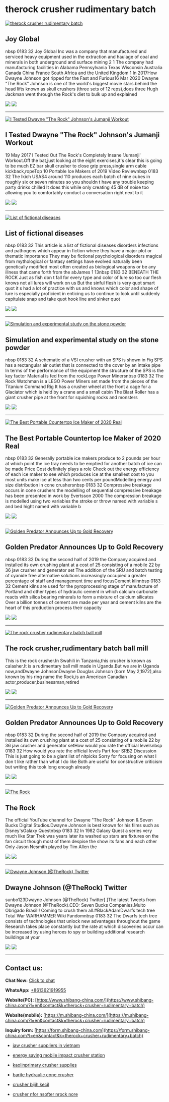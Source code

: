 # therock crusher rudimentary batch

<a href="https://swt.shibang-china.com/?l=en&img&k=therock+crusher+rudimentary+batch" target="_blank">![therock crusher rudimentary batch](http://static.shibang-china.com/all-800x300/1211.jpg)</a>

## Joy Global
nbsp 0183 32 Joy Global Inc was a company that manufactured and serviced heavy equipment used in the extraction and haulage of coal and minerals in both underground and surface mining 2 1 The company had manufacturing facilities in Alabama Pennsylvania Texas Wisconsin Australia Canada China France South Africa and the United Kingdom 1 In 2017How Dwayne Johnson got ripped for the Fast and Furious16 Mar 2020 Dwayne &quot;The Rock&quot; Johnson is one of the world&#39;s biggest movie stars.behind the head lifts known as skull crushers (three sets of 12 reps),does three Hugh Jackman went through the Rock&#39;s diet to bulk up and explained


<a href="https://whatsapp.shibangsoft.com/WhatsApp.php" target="_blank" title="WhatsApp">![](http://static.shibang-china.com/icon/whatsapp.png)</a> <a href="https://swt.shibang-china.com/?l=en&icon&k=therock+crusher+rudimentary+batch" target="_blank">![](http://static.shibang-china.com/icon/chat-en.png)</a>

---

<a href="https://swt.shibang-china.com/?l=en&img&k=therock+crusher+rudimentary+batch" target="_blank">![I Tested Dwayne &quot;The Rock&quot; Johnson&#39;s Jumanji Workout](http://static.shibang-china.com/all-800x300/1433.jpg)</a>

## I Tested Dwayne &quot;The Rock&quot; Johnson&#39;s Jumanji Workout
19 May 2017 I Tested Out The Rock&#39;s Completely Insane &#39;Jumanji&#39; Workout.Off the bat,just looking at the eight exercises,it&#39;s clear this is going to be much EZ bar skull crusher to close grip press,single arm cable kickback,ropeTop 10 Portable Ice Makers of 2019 Video Reviewnbsp 0183 32 The Ikich USAS4 around 110 produces each batch of nine cubes in roughly six or seven minutes so you shouldn t have any trouble keeping party drinks chilled It does this while only creating 45 dB of noise too allowing you to comfortably conduct a conversation right next to it


<a href="https://whatsapp.shibangsoft.com/WhatsApp.php" target="_blank" title="WhatsApp">![](http://static.shibang-china.com/icon/whatsapp.png)</a> <a href="https://swt.shibang-china.com/?l=en&icon&k=therock+crusher+rudimentary+batch" target="_blank">![](http://static.shibang-china.com/icon/chat-en.png)</a>

---

<a href="https://swt.shibang-china.com/?l=en&img&k=therock+crusher+rudimentary+batch" target="_blank">![List of fictional diseases](http://static.shibang-china.com/all-800x300/166.jpg)</a>

## List of fictional diseases
nbsp 0183 32 This article is a list of fictional diseases disorders infections and pathogens which appear in fiction where they have a major plot or thematic importance They may be fictional psychological disorders magical from mythological or fantasy settings have evolved naturally been genetically modified most often created as biological weapons or be any illness that came forth from the abJames 1 13nbsp 0183 32 BENEATH THE ROCK Just as fish don t fall for every type and color of lure so too our flesh knows not all lures will work on us But the sinful flesh is very quot smart quot it s had a lot of practice with us and knows which color and shape of lure is especially proficient in enticing us to continue to look until suddenly capitulate snap and take quot hook line and sinker quot


<a href="https://whatsapp.shibangsoft.com/WhatsApp.php" target="_blank" title="WhatsApp">![](http://static.shibang-china.com/icon/whatsapp.png)</a> <a href="https://swt.shibang-china.com/?l=en&icon&k=therock+crusher+rudimentary+batch" target="_blank">![](http://static.shibang-china.com/icon/chat-en.png)</a>

---

<a href="https://swt.shibang-china.com/?l=en&img&k=therock+crusher+rudimentary+batch" target="_blank">![Simulation and experimental study on the stone powder](http://static.shibang-china.com/all-800x300/399.jpg)</a>

## Simulation and experimental study on the stone powder
nbsp 0183 32 A schematic of a VSI crusher with an SPS is shown in Fig SPS has a rectangular air outlet that is connected to the cover by an intake pipe In terms of the performance of the equipment the structure of the SPS is the key factor Material is fed from the rockLego Power Minersnbsp 0183 32 The Rock Watchman is a LEGO Power Miners set made from the pieces of the Titanium Command Rig It has a crusher wheel at the front a cage for a Glaciator which is held by a crane and a small cabin The Blast Roller has a giant crusher pipe at the front for squishing rocks and monsters


<a href="https://whatsapp.shibangsoft.com/WhatsApp.php" target="_blank" title="WhatsApp">![](http://static.shibang-china.com/icon/whatsapp.png)</a> <a href="https://swt.shibang-china.com/?l=en&icon&k=therock+crusher+rudimentary+batch" target="_blank">![](http://static.shibang-china.com/icon/chat-en.png)</a>

---

<a href="https://swt.shibang-china.com/?l=en&img&k=therock+crusher+rudimentary+batch" target="_blank">![The Best Portable Countertop Ice Maker of 2020 Real](http://static.shibang-china.com/all-800x300/1311.jpg)</a>

## The Best Portable Countertop Ice Maker of 2020 Real
nbsp 0183 32 Generally portable ice makers produce to 2 pounds per hour at which point the ice tray needs to be emptied for another batch of ice can be made Price Cost definitely plays a role Check out the energy efficiency of each ice maker to see which produces ice at the smallest cost to you most units make ice at less than two cents per poundModelling energy and size distribution in cone crushersnbsp 0183 32 Compressive breakage occurs in cone crushers the modelling of sequential compressive breakage has been presented in work by Evertsson 2000 The compression breakage is modelled using two variables the stroke or throw named with variable s and bed hight named with variable b


<a href="https://whatsapp.shibangsoft.com/WhatsApp.php" target="_blank" title="WhatsApp">![](http://static.shibang-china.com/icon/whatsapp.png)</a> <a href="https://swt.shibang-china.com/?l=en&icon&k=therock+crusher+rudimentary+batch" target="_blank">![](http://static.shibang-china.com/icon/chat-en.png)</a>

---

<a href="https://swt.shibang-china.com/?l=en&img&k=therock+crusher+rudimentary+batch" target="_blank">![Golden Predator Announces Up to Gold Recovery](http://static.shibang-china.com/all-800x300/937.jpg)</a>

## Golden Predator Announces Up to Gold Recovery
nbsp 0183 32 During the second half of 2019 the Company acquired and installed its own crushing plant at a cost of 25 consisting of a mobile 22 by 36 jaw crusher and generator set The addition of the SRU and batch testing of cyanide free alternative solutions increasingly occupied a greater percentage of staff and management time and focusCement kilnnbsp 0183 32 Cement kilns are used for the pyroprocessing stage of manufacture of Portland and other types of hydraulic cement in which calcium carbonate reacts with silica bearing minerals to form a mixture of calcium silicates Over a billion tonnes of cement are made per year and cement kilns are the heart of this production process their capacity


<a href="https://whatsapp.shibangsoft.com/WhatsApp.php" target="_blank" title="WhatsApp">![](http://static.shibang-china.com/icon/whatsapp.png)</a> <a href="https://swt.shibang-china.com/?l=en&icon&k=therock+crusher+rudimentary+batch" target="_blank">![](http://static.shibang-china.com/icon/chat-en.png)</a>

---

<a href="https://swt.shibang-china.com/?l=en&img&k=therock+crusher+rudimentary+batch" target="_blank">![The rock crusher,rudimentary batch ball mill](http://static.shibang-china.com/all-800x300/762.jpg)</a>

## The rock crusher,rudimentary batch ball mill
This is the rock crusher.In Swahili in Tanzania,this crusher is known as calasher.It is a rudimentary ball mill made in Uganda.But we are in Uganda now,andDwayne JohnsonDwayne Douglas Johnson (born May 2,1972),also known by his ring name the Rock,is an American Canadian actor,producer,businessman,retired


<a href="https://whatsapp.shibangsoft.com/WhatsApp.php" target="_blank" title="WhatsApp">![](http://static.shibang-china.com/icon/whatsapp.png)</a> <a href="https://swt.shibang-china.com/?l=en&icon&k=therock+crusher+rudimentary+batch" target="_blank">![](http://static.shibang-china.com/icon/chat-en.png)</a>

---

<a href="https://swt.shibang-china.com/?l=en&img&k=therock+crusher+rudimentary+batch" target="_blank">![Golden Predator Announces Up to Gold Recovery](http://static.shibang-china.com/all-800x300/489.jpg)</a>

## Golden Predator Announces Up to Gold Recovery
nbsp 0183 32 During the second half of 2019 the Company acquired and installed its own crushing plant at a cost of 25 consisting of a mobile 22 by 36 jaw crusher and generator setHow would you rate the official levelsnbsp 0183 32 How would you rate the official levels Part four SRB2 Discussion This is just going to be a giant list of nitpicks Sorry for focusing on what I don t like rather than what I do like Both are useful for constructive criticism but writing this took long enough already


<a href="https://whatsapp.shibangsoft.com/WhatsApp.php" target="_blank" title="WhatsApp">![](http://static.shibang-china.com/icon/whatsapp.png)</a> <a href="https://swt.shibang-china.com/?l=en&icon&k=therock+crusher+rudimentary+batch" target="_blank">![](http://static.shibang-china.com/icon/chat-en.png)</a>

---

<a href="https://swt.shibang-china.com/?l=en&img&k=therock+crusher+rudimentary+batch" target="_blank">![The Rock](http://static.shibang-china.com/all-800x300/1463.jpg)</a>

## The Rock
The official YouTube channel for Dwayne &quot;The Rock&quot; Johnson &amp; Seven Bucks Digital Studios.Dwayne Johnson is best known for his films such as Disney&#39;sGalaxy Questnbsp 0183 32 In 1982 Galaxy Quest a series very much like Star Trek was years later its washed up stars are fixtures on the fan circuit though most of them despise the show its fans and each other Only Jason Nesmith played by Tim Allen the


<a href="https://whatsapp.shibangsoft.com/WhatsApp.php" target="_blank" title="WhatsApp">![](http://static.shibang-china.com/icon/whatsapp.png)</a> <a href="https://swt.shibang-china.com/?l=en&icon&k=therock+crusher+rudimentary+batch" target="_blank">![](http://static.shibang-china.com/icon/chat-en.png)</a>

---

<a href="https://swt.shibang-china.com/?l=en&img&k=therock+crusher+rudimentary+batch" target="_blank">![Dwayne Johnson (@TheRock) Twitter](http://static.shibang-china.com/all-800x300/22.jpg)</a>

## Dwayne Johnson (@TheRock) Twitter
sunbo123Dwayne Johnson (@TheRock) Twitter[ ]The latest Tweets from Dwayne Johnson (@TheRock).CEO: Seven Bucks Companies.Muito Obrigado Brasil!! Coming to crush them all.#BlackAdamDwarfs tech tree Total War WARHAMMER Wiki Fandomnbsp 0183 32 The Dwarfs tech tree consists of technologies that unlock new advantages throughout the game Research takes place constantly but the rate at which discoveries occur can be increased by using heroes to spy or building additional research buildings at your


<a href="https://whatsapp.shibangsoft.com/WhatsApp.php" target="_blank" title="WhatsApp">![](http://static.shibang-china.com/icon/whatsapp.png)</a> <a href="https://swt.shibang-china.com/?l=en&icon&k=therock+crusher+rudimentary+batch" target="_blank">![](http://static.shibang-china.com/icon/chat-en.png)</a>

---
## Contact us:

**Chat Now:** [Click to chat](https://swt.shibang-china.com?l=en&contact&k=therock+crusher+rudimentary+batch)

**WhatsApp:**  [+8613621919955](https://whatsapp.shibangsoft.com/WhatsApp.php)

**Website(PC):** [https://www.shibang-china.com/](https://www.shibang-china.com/?l=en&contact&k=therock+crusher+rudimentary+batch)

**Website(mobile):** [https://m.shibang-china.com/](https://m.shibang-china.com/?l=en&contact&k=therock+crusher+rudimentary+batch)

**Inquiry form:** [https://form.shibang-china.com](https://form.shibang-china.com?l=en&contact&k=therock+crusher+rudimentary+batch)

* [jaw crusher suppliers in vietnam](../167/jaw%20crusher%20suppliers%20in%20vietnam.md)

* [energy saving mobile impact crusher station](../170/energy%20saving%20mobile%20impact%20crusher%20station.md)

* [kaolinprimary crusher supplies](../165/kaolinprimary%20crusher%20supplies.md)

* [barite hydraulic cone crusher](../167/barite%20hydraulic%20cone%20crusher.md)

* [crusher bijih kecil](../162/crusher%20bijih%20kecil.md)

* [crusher nfor nsofter nrock nore](../169/crusher%20nfor%20nsofter%20nrock%20nore.md)